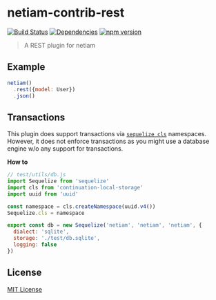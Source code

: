# netiam-contrib-rest

[![Build Status](https://travis-ci.org/netiam/contrib-rest.svg)](https://travis-ci.org/netiam/contrib-rest)
[![Dependencies](https://david-dm.org/netiam/contrib-rest.svg)](https://david-dm.org/netiam/contrib-rest)
[![npm version](https://badge.fury.io/js/netiam-contrib-rest.svg)](http://badge.fury.io/js/netiam-contrib-rest)

> A REST plugin for netiam

## Example

```js
netiam()
  .rest({model: User})
  .json()
```

## Transactions

This plugin does support transactions via [`sequelize cls`](http://sequelize.readthedocs.org/en/latest/docs/transactions/#automatically-pass-transactions-to-all-queries) namespaces.
However, it does not enforce transactions as you might use a database engine w/o
any support for transactions.

**How to**

```js
// test/utils/db.js
import Sequelize from 'sequelize'
import cls from 'continuation-local-storage'
import uuid from 'uuid'

const namespace = cls.createNamespace(uuid.v4())
Sequelize.cls = namespace

export const db = new Sequelize('netiam', 'netiam', 'netiam', {
  dialect: 'sqlite',
  storage: './test/db.sqlite',
  logging: false
})
```

## License

[MIT License](http://en.wikipedia.org/wiki/MIT_License)
